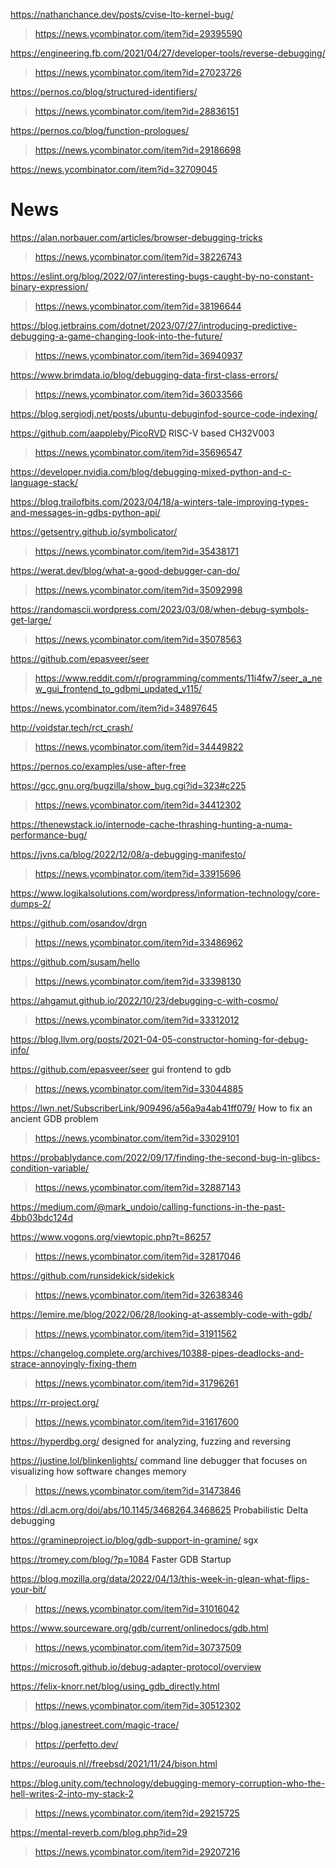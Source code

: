 https://nathanchance.dev/posts/cvise-lto-kernel-bug/
> https://news.ycombinator.com/item?id=29395590

https://engineering.fb.com/2021/04/27/developer-tools/reverse-debugging/
> https://news.ycombinator.com/item?id=27023726

https://pernos.co/blog/structured-identifiers/
> https://news.ycombinator.com/item?id=28836151

https://pernos.co/blog/function-prologues/
> https://news.ycombinator.com/item?id=29186698

https://news.ycombinator.com/item?id=32709045

# News
https://alan.norbauer.com/articles/browser-debugging-tricks
> https://news.ycombinator.com/item?id=38226743

https://eslint.org/blog/2022/07/interesting-bugs-caught-by-no-constant-binary-expression/
> https://news.ycombinator.com/item?id=38196644

https://blog.jetbrains.com/dotnet/2023/07/27/introducing-predictive-debugging-a-game-changing-look-into-the-future/
> https://news.ycombinator.com/item?id=36940937

https://www.brimdata.io/blog/debugging-data-first-class-errors/
> https://news.ycombinator.com/item?id=36033566

https://blog.sergiodj.net/posts/ubuntu-debuginfod-source-code-indexing/

https://github.com/aappleby/PicoRVD RISC-V based CH32V003
> https://news.ycombinator.com/item?id=35696547

https://developer.nvidia.com/blog/debugging-mixed-python-and-c-language-stack/

https://blog.trailofbits.com/2023/04/18/a-winters-tale-improving-types-and-messages-in-gdbs-python-api/

https://getsentry.github.io/symbolicator/
> https://news.ycombinator.com/item?id=35438171

https://werat.dev/blog/what-a-good-debugger-can-do/
> https://news.ycombinator.com/item?id=35092998

https://randomascii.wordpress.com/2023/03/08/when-debug-symbols-get-large/
> https://news.ycombinator.com/item?id=35078563

https://github.com/epasveer/seer
> https://www.reddit.com/r/programming/comments/11i4fw7/seer_a_new_gui_frontend_to_gdbmi_updated_v115/

https://news.ycombinator.com/item?id=34897645

http://voidstar.tech/rct_crash/
> https://news.ycombinator.com/item?id=34449822

https://pernos.co/examples/use-after-free

https://gcc.gnu.org/bugzilla/show_bug.cgi?id=323#c225
> https://news.ycombinator.com/item?id=34412302

https://thenewstack.io/internode-cache-thrashing-hunting-a-numa-performance-bug/

https://jvns.ca/blog/2022/12/08/a-debugging-manifesto/
> https://news.ycombinator.com/item?id=33915696

https://www.logikalsolutions.com/wordpress/information-technology/core-dumps-2/

https://github.com/osandov/drgn
> https://news.ycombinator.com/item?id=33486962

https://github.com/susam/hello
> https://news.ycombinator.com/item?id=33398130

https://ahgamut.github.io/2022/10/23/debugging-c-with-cosmo/
> https://news.ycombinator.com/item?id=33312012

https://blog.llvm.org/posts/2021-04-05-constructor-homing-for-debug-info/

https://github.com/epasveer/seer gui frontend to gdb
> https://news.ycombinator.com/item?id=33044885

https://lwn.net/SubscriberLink/909496/a56a9a4ab41ff079/ How to fix an ancient GDB problem
> https://news.ycombinator.com/item?id=33029101

https://probablydance.com/2022/09/17/finding-the-second-bug-in-glibcs-condition-variable/
> https://news.ycombinator.com/item?id=32887143

https://medium.com/@mark_undoio/calling-functions-in-the-past-4bb03bdc124d

https://www.vogons.org/viewtopic.php?t=86257
> https://news.ycombinator.com/item?id=32817046

https://github.com/runsidekick/sidekick
> https://news.ycombinator.com/item?id=32638346

https://lemire.me/blog/2022/06/28/looking-at-assembly-code-with-gdb/
> https://news.ycombinator.com/item?id=31911562

https://changelog.complete.org/archives/10388-pipes-deadlocks-and-strace-annoyingly-fixing-them
> https://news.ycombinator.com/item?id=31796261

https://rr-project.org/
> https://news.ycombinator.com/item?id=31617600

https://hyperdbg.org/ designed for analyzing, fuzzing and reversing

https://justine.lol/blinkenlights/ command line debugger that focuses on visualizing how software changes memory
> https://news.ycombinator.com/item?id=31473846

https://dl.acm.org/doi/abs/10.1145/3468264.3468625 Probabilistic Delta debugging

https://gramineproject.io/blog/gdb-support-in-gramine/ sgx

https://tromey.com/blog/?p=1084 Faster GDB Startup

https://blog.mozilla.org/data/2022/04/13/this-week-in-glean-what-flips-your-bit/
> https://news.ycombinator.com/item?id=31016042

https://www.sourceware.org/gdb/current/onlinedocs/gdb.html
> https://news.ycombinator.com/item?id=30737509

https://microsoft.github.io/debug-adapter-protocol/overview

https://felix-knorr.net/blog/using_gdb_directly.html
> https://news.ycombinator.com/item?id=30512302

https://blog.janestreet.com/magic-trace/
> https://perfetto.dev/
>  

https://euroquis.nl//freebsd/2021/11/24/bison.html

https://blog.unity.com/technology/debugging-memory-corruption-who-the-hell-writes-2-into-my-stack-2
> https://news.ycombinator.com/item?id=29215725

https://mental-reverb.com/blog.php?id=29
> https://news.ycombinator.com/item?id=29207216